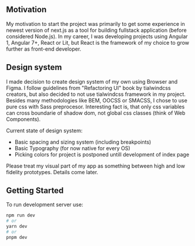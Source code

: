 ## Motivation
My motivation to start the project was primarily to get some experience in newest version of next.js as a tool for building fullstack application (before considered Node.js). In my career, I was developing projects using Angular 1, Angular 7+, React or Lit, but React is the framework of my choice to grow further as front-end developer.

## Design system
I made decision to create design system of my own using Browser and Figma. I follow guidelines from "Refactoring UI" book by tialwindcss creators, but also decided to not use tialwindcss framework in my project. Besides many methodologies like BEM, OOCSS or SMACSS, I chose to use pure css with Sass preprocesor. Interesting fact is, that only css variables can cross boundarie of shadow dom, not global css classes (think of Web Components).

Current state of design system:
- Basic spacing and sizing system (including breakpoints)
- Basic Typography (for now native for every OS)
- Picking colors for project is postponed untill development of index page

Please treat my visual part of my app as something between high and low fidelity prototypes. Details come later.

## Getting Started
To run development server use:

```bash
npm run dev
# or
yarn dev
# or
pnpm dev
```